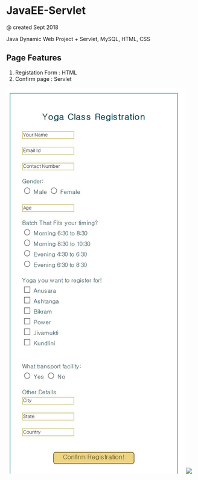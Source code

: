 # JavaEE-Servlet

@ created Sept 2018

Java Dynamic Web Project + Servlet, MySQL, HTML, CSS

Page Features
-------------------

1. Registation Form : HTML
2. Confirm page : Servlet

![image](./capture.JPG )
<img src="https://github.com/JieunKwon/JavaEE-Servlet/edit/master/capture.JPG" width="100">
